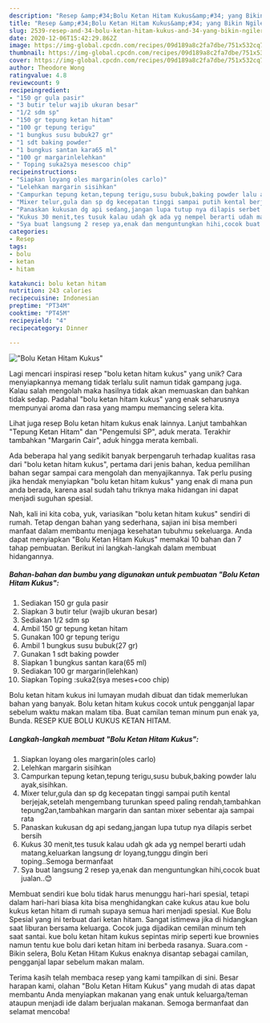 ```yaml
---
description: "Resep &amp;#34;Bolu Ketan Hitam Kukus&amp;#34; yang Bikin Ngiler"
title: "Resep &amp;#34;Bolu Ketan Hitam Kukus&amp;#34; yang Bikin Ngiler"
slug: 2539-resep-and-34-bolu-ketan-hitam-kukus-and-34-yang-bikin-ngiler
date: 2020-12-06T15:42:29.862Z
image: https://img-global.cpcdn.com/recipes/09d189a8c2fa7dbe/751x532cq70/bolu-ketan-hitam-kukus-foto-resep-utama.jpg
thumbnail: https://img-global.cpcdn.com/recipes/09d189a8c2fa7dbe/751x532cq70/bolu-ketan-hitam-kukus-foto-resep-utama.jpg
cover: https://img-global.cpcdn.com/recipes/09d189a8c2fa7dbe/751x532cq70/bolu-ketan-hitam-kukus-foto-resep-utama.jpg
author: Theodore Wong
ratingvalue: 4.8
reviewcount: 9
recipeingredient:
- "150 gr gula pasir"
- "3 butir telur wajib ukuran besar"
- "1/2 sdm sp"
- "150 gr tepung ketan hitam"
- "100 gr tepung terigu"
- "1 bungkus susu bubuk27 gr"
- "1 sdt baking powder"
- "1 bungkus santan kara65 ml"
- "100 gr margarinlelehkan"
- " Toping suka2sya mesescoo chip"
recipeinstructions:
- "Siapkan loyang oles margarin(oles carlo)"
- "Lelehkan margarin sisihkan"
- "Campurkan tepung ketan,tepung terigu,susu bubuk,baking powder lalu ayak,sisihkan."
- "Mixer telur,gula dan sp dg kecepatan tinggi sampai putih kental berjejak,setelah mengembang turunkan speed paling rendah,tambahkan tepung2an,tambahkan margarin dan santan mixer sebentar aja sampai rata"
- "Panaskan kukusan dg api sedang,jangan lupa tutup nya dilapis serbet bersih"
- "Kukus 30 menit,tes tusuk kalau udah gk ada yg nempel berarti udah matang,keluarkan langsung dr loyang,tunggu dingin beri toping..Semoga bermanfaat"
- "Sya buat langsung 2 resep ya,enak dan menguntungkan hihi,cocok buat jualan..😊"
categories:
- Resep
tags:
- bolu
- ketan
- hitam

katakunci: bolu ketan hitam 
nutrition: 243 calories
recipecuisine: Indonesian
preptime: "PT34M"
cooktime: "PT45M"
recipeyield: "4"
recipecategory: Dinner

---
```



![&#34;Bolu Ketan Hitam Kukus&#34;](https://img-global.cpcdn.com/recipes/09d189a8c2fa7dbe/751x532cq70/bolu-ketan-hitam-kukus-foto-resep-utama.jpg)

Lagi mencari inspirasi resep &#34;bolu ketan hitam kukus&#34; yang unik? Cara menyiapkannya memang tidak terlalu sulit namun tidak gampang juga. Kalau salah mengolah maka hasilnya tidak akan memuaskan dan bahkan tidak sedap. Padahal &#34;bolu ketan hitam kukus&#34; yang enak seharusnya mempunyai aroma dan rasa yang mampu memancing selera kita.

Lihat juga resep Bolu ketan hitam kukus enak lainnya. Lanjut tambahkan &#34;Tepung Ketan Hitam&#34; dan &#34;Pengemulsi SP&#34;, aduk merata. Terakhir tambahkan &#34;Margarin Cair&#34;, aduk hingga merata kembali.

Ada beberapa hal yang sedikit banyak berpengaruh terhadap kualitas rasa dari &#34;bolu ketan hitam kukus&#34;, pertama dari jenis bahan, kedua pemilihan bahan segar sampai cara mengolah dan menyajikannya. Tak perlu pusing jika hendak menyiapkan &#34;bolu ketan hitam kukus&#34; yang enak di mana pun anda berada, karena asal sudah tahu triknya maka hidangan ini dapat menjadi suguhan spesial.


Nah, kali ini kita coba, yuk, variasikan &#34;bolu ketan hitam kukus&#34; sendiri di rumah. Tetap dengan bahan yang sederhana, sajian ini bisa memberi manfaat dalam membantu menjaga kesehatan tubuhmu sekeluarga. Anda dapat menyiapkan &#34;Bolu Ketan Hitam Kukus&#34; memakai 10 bahan dan 7 tahap pembuatan. Berikut ini langkah-langkah dalam membuat hidangannya.

<!--inarticleads1-->

##### Bahan-bahan dan bumbu yang digunakan untuk pembuatan &#34;Bolu Ketan Hitam Kukus&#34;:

1. Sediakan 150 gr gula pasir
1. Siapkan 3 butir telur (wajib ukuran besar)
1. Sediakan 1/2 sdm sp
1. Ambil 150 gr tepung ketan hitam
1. Gunakan 100 gr tepung terigu
1. Ambil 1 bungkus susu bubuk(27 gr)
1. Gunakan 1 sdt baking powder
1. Siapkan 1 bungkus santan kara(65 ml)
1. Sediakan 100 gr margarin(lelehkan)
1. Siapkan  Toping :suka2(sya meses+coo chip)


Bolu ketan hitam kukus ini lumayan mudah dibuat dan tidak memerlukan bahan yang banyak. Bolu ketan hitam kukus cocok untuk pengganjal lapar sebelum waktu makan malam tiba. Buat camilan teman minum pun enak ya, Bunda. RESEP KUE BOLU KUKUS KETAN HITAM. 

<!--inarticleads2-->

##### Langkah-langkah membuat &#34;Bolu Ketan Hitam Kukus&#34;:

1. Siapkan loyang oles margarin(oles carlo)
1. Lelehkan margarin sisihkan
1. Campurkan tepung ketan,tepung terigu,susu bubuk,baking powder lalu ayak,sisihkan.
1. Mixer telur,gula dan sp dg kecepatan tinggi sampai putih kental berjejak,setelah mengembang turunkan speed paling rendah,tambahkan tepung2an,tambahkan margarin dan santan mixer sebentar aja sampai rata
1. Panaskan kukusan dg api sedang,jangan lupa tutup nya dilapis serbet bersih
1. Kukus 30 menit,tes tusuk kalau udah gk ada yg nempel berarti udah matang,keluarkan langsung dr loyang,tunggu dingin beri toping..Semoga bermanfaat
1. Sya buat langsung 2 resep ya,enak dan menguntungkan hihi,cocok buat jualan..😊


Membuat sendiri kue bolu tidak harus menunggu hari-hari spesial, tetapi dalam hari-hari biasa kita bisa menghidangkan cake kukus atau kue bolu kukus ketan hitam di rumah supaya semua hari menjadi spesial. Kue Bolu Spesial yang ini terbuat dari ketan hitam. Sangat istimewa jika di hidangkan saat liburan bersama keluarga. Cocok juga dijadikan cemilan minum teh saat santai. kue bolu ketan hitam kukus sepintas mirip seperti kue brownies namun tentu kue bolu dari ketan hitam ini berbeda rasanya. Suara.com - Bikin selera, Bolu Ketan Hitam Kukus enaknya disantap sebagai camilan, pengganjal lapar sebelum makan malam. 

Terima kasih telah membaca resep yang kami tampilkan di sini. Besar harapan kami, olahan &#34;Bolu Ketan Hitam Kukus&#34; yang mudah di atas dapat membantu Anda menyiapkan makanan yang enak untuk keluarga/teman ataupun menjadi ide dalam berjualan makanan. Semoga bermanfaat dan selamat mencoba!
